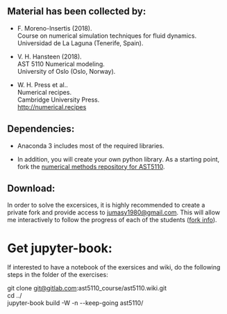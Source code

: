 ## Material has been collected by: 

* F. Moreno-Insertis (2018).<br>
Course on numerical simulation techniques for fluid dynamics.<br>
Universidad de La Laguna (Tenerife, Spain).

* V. H. Hansteen (2018).<br>
AST 5110 Numerical modeling.<br>
University of Oslo (Oslo, Norway).

* W. H. Press et al..<br>
Numerical recipes.<br>
Cambridge University Press.<br>
http://numerical.recipes

## Dependencies:

* Anaconda 3 includes most of the required libraries.

* In addition, you will create your own python library. 
As a starting point, fork the 
[numerical methods repository for AST5110](https://gitlab.com/ast5110_course/nm_lib.git).

## Download:
In order to solve the excersices, it is highly recommended to create a private fork and provide access to jumasy1980@gmail.com. 
This will allow me interactively to follow the progress of each of the students 
([fork info](https://docs.gitlab.com/ee/user/project/repository/forking_workflow.html)). 

# Get jupyter-book: 
If interested to have a notebook of the exersices and wiki, do the following steps in the folder of the exercises:

   git clone git@gitlab.com:ast5110_course/ast5110.wiki.git<br>
   cd ../<br>
   jupyter-book build -W -n --keep-going ast5110/
  